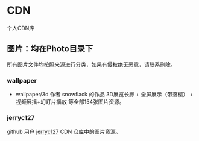 # CDN
个人CDN库

## 图片：均在Photo目录下

所有图片文件均按照来源进行分类，如果有侵权绝无恶意，请联系删除。

### wallpaper

- wallpaper/3d 作者 snowflack 的作品 3D展览长廊 + 全屏展示（带落樱） + 视频展播+幻灯片播放 等全部154张图片资源。

### jerryc127

github 用户 [jerryc127](https://github.com/jerryc127) CDN 仓库中的图片资源。

